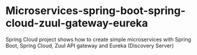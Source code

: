 # Microservices-spring-boot-spring-cloud-zuul-gateway-eureka
Spring Cloud project shows how to create simple microservices with Spring Boot, Spring Cloud, Zuul API gateway and Eureka (Discovery Server)
